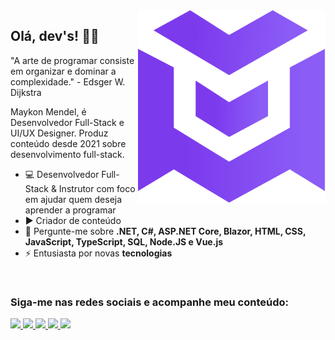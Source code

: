 <img src="logo.svg" width="300px" min-width="300px" max-width="300px" align="right" alt="Logo Maykon Mendel">

<h2>Olá, dev's! 🖖🏻</h2>

<p>"A arte de programar consiste em organizar e dominar a complexidade." - Edsger W. Dijkstra</p>

<p>Maykon Mendel, é Desenvolvedor Full-Stack e UI/UX Designer. Produz conteúdo desde 2021 sobre desenvolvimento full-stack.</p>

- 💻 Desenvolvedor Full-Stack & Instrutor com foco em ajudar quem deseja aprender a programar
- ▶️ Criador de conteúdo
- 💬 Pergunte-me sobre **.NET, C#, ASP.NET Core, Blazor, HTML, CSS, JavaScript, TypeScript, SQL, Node.JS e Vue.js**
- ⚡ Entusiasta por novas **tecnologias**

<br>

<h3>Siga-me nas redes sociais e acompanhe meu conteúdo:</h3> 

<div align="left">
  <a href="https://www.instagram.com/maykonmendeldev/" alt="Instagram">
    <img src="https://img.shields.io/badge/-Instagram-4C1D95?style=for-the-badge&logo=Instagram&logoColor=FFF"/>
  </a>
  
  <a href="https://www.linkedin.com/in/maykon-mendel" alt="Linkedin">
    <img src="https://img.shields.io/badge/-Linkedin-4C1D95?style=for-the-badge&logo=Linkedin&logoColor=FFF"/>
  </a>
  
  <a href="https://discord.gg/Xnppwfx98c" alt="Discord">
    <img src="https://img.shields.io/badge/-Discord-4C1D95?style=for-the-badge&logo=Discord&logoColor=FFF"/>
  </a>
  
  <a href="https://twitch.tv/maykonmendeldev" alt="Twitch">
    <img src="https://img.shields.io/badge/-Twitch-4C1D95?style=for-the-badge&logo=Twitch&logoColor=FFF"/>
  </a>
  
  <a href="https://youtube.com.br/@maykonmendeldev" alt="Youtube">
    <img src="https://img.shields.io/badge/-Youtube-4C1D95?style=for-the-badge&logo=Youtube&logoColor=FFF"/>
  </a>
  </div>
